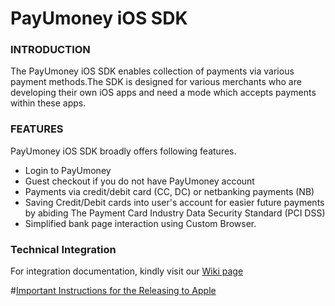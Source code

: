 # PayUmoney iOS SDK

### INTRODUCTION

The PayUmoney iOS SDK enables collection of payments via various payment methods.The SDK is designed for various merchants who are developing their own iOS apps and need a mode which accepts payments within these apps.

### FEATURES
PayUmoney iOS SDK broadly offers following features.

* Login to PayUmoney
* Guest checkout if you do not have PayUmoney account
* Payments via credit/debit card (CC, DC) or netbanking payments (NB)
* Saving Credit/Debit cards into user's account for easier future payments by abiding The Payment Card Industry Data Security Standard (PCI DSS)
* Simplified bank page interaction using Custom Browser.

### Technical Integration
For integration documentation, kindly visit our [Wiki page](https://github.com/payu-intrepos/PayUMoney-IOS-SDK/wiki)

#[Important Instructions for the Releasing to Apple](https://github.com/citruspay/citruspay-ios-sdk/wiki/6.-Releasing-to-Apple)
